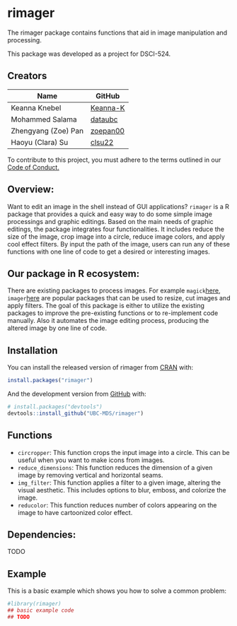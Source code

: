 
<!-- README.md is generated from README.Rmd. Please edit that file -->

# rimager

<!-- badges: start -->

<!-- badges: end -->

The rimager package contains functions that aid in image manipulation
and processing.

This package was developed as a project for DSCI-524.

## Creators

| Name                | GitHub                                  |
| ------------------- | --------------------------------------- |
| Keanna Knebel       | [Keanna-K](https://github.com/Keanna-K) |
| Mohammed Salama     | [dataubc](https://github.com/dataubc)   |
| Zhengyang (Zoe) Pan | [zoepan00](https://github.com/zoepan00) |
| Haoyu (Clara) Su    | [clsu22](https://github.com/clsu22)     |

To contribute to this project, you must adhere to the terms outlined in
our [Code of
Conduct.](https://github.com/UBC-MDS/rimager/blob/master/CONDUCT.md)

## Overview:

Want to edit an image in the shell instead of GUI applications?
`rimager` is a R package that provides a quick and easy way to do some
simple image processings and graphic editings. Based on the main needs
of graphic editings, the package integrates four functionalities. It
includes reduce the size of the image, crop image into a circle, reduce
image colors, and apply cool effect filters. By input the path of the
image, users can run any of these functions with one line of code to get
a desired or interesting images.

## Our package in R ecosystem:

There are existing packages to process images. For example
`magick`[here](https://cran.r-project.org/web/packages/magick/vignettes/intro.html),
`imager`[here](https://dahtah.github.io/imager/imager.html) are popular
packages that can be used to resize, cut images and apply filters. The
goal of this package is either to utilize the existing packages to
improve the pre-existing functions or to re-implement code manually.
Also it automates the image editing process, producing the altered image
by one line of code.

## Installation

You can install the released version of rimager from
[CRAN](https://CRAN.R-project.org) with:

``` r
install.packages("rimager")
```

And the development version from [GitHub](https://github.com/) with:

``` r
# install.packages("devtools")
devtools::install_github("UBC-MDS/rimager")
```

## Functions

  - `circropper`: This function crops the input image into a circle.
    This can be useful when you want to make icons from images.
  - `reduce_dimensions`: This function reduces the dimension of a given
    image by removing vertical and horizontal seams.
  - `img_filter`: This function applies a filter to a given image,
    altering the visual aesthetic. This includes options to blur,
    emboss, and colorize the image.
  - `reducolor`: This function reduces number of colors appearing on the
    image to have cartoonized color effect.

## Dependencies:

TODO

## Example

This is a basic example which shows you how to solve a common problem:

``` r
#library(rimager)
## basic example code
## TODO
```
